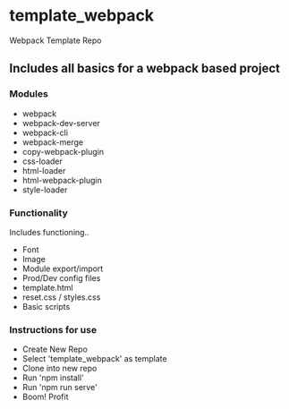 # template_webpack

Webpack Template Repo

## Includes all basics for a webpack based project

### Modules

- webpack
- webpack-dev-server
- webpack-cli
- webpack-merge
- copy-webpack-plugin
- css-loader
- html-loader
- html-webpack-plugin
- style-loader

### Functionality

Includes functioning..

- Font
- Image
- Module export/import
- Prod/Dev config files
- template.html
- reset.css / styles.css
- Basic scripts

### Instructions for use

- Create New Repo
- Select 'template_webpack' as template
- Clone into new repo
- Run 'npm install'
- Run 'npm run serve'
- Boom! Profit
